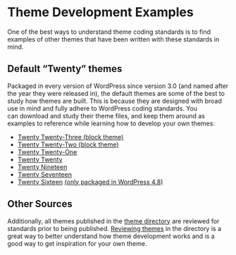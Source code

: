# Theme Development Examples

One of the best ways to understand theme coding standards is to find examples of other themes that have been written with these standards in mind.

## Default “Twenty” themes

Packaged in every version of WordPress since version 3.0 (and named after the year they were released in), the default themes are some of the best to study how themes are built. This is because they are designed with broad use in mind and fully adhere to WordPress coding standards. You can download and study their theme files, and keep them around as examples to reference while learning how to develop your own themes:

*   [Twenty Twenty-Three (block theme)](https://core.trac.wordpress.org/browser/trunk/src/wp-content/themes/twentytwentythree)
*   [Twenty Twenty-Two (block theme)](https://core.trac.wordpress.org/browser/trunk/src/wp-content/themes/twentytwentytwo)
*   [Twenty Twenty-One](https://core.trac.wordpress.org/browser/trunk/src/wp-content/themes/twentytwentyone)
*   [Twenty Twenty](https://core.trac.wordpress.org/browser/trunk/src/wp-content/themes/twentytwenty)
*   [Twenty Nineteen](https://core.trac.wordpress.org/browser/trunk/src/wp-content/themes/twentynineteen)
*   [Twenty Seventeen](https://core.trac.wordpress.org/browser/trunk/src/wp-content/themes/twentyseventeen)
*   [Twenty Sixteen](https://core.trac.wordpress.org/browser/trunk/src/wp-content/themes/twentysixteen) [(only packaged in WordPress 4.8)](https://core.trac.wordpress.org/ticket/36497)

## Other Sources

Additionally, all themes published in the [theme directory](https://wordpress.org/themes/) are reviewed for standards prior to being published. [Reviewing themes](https://make.wordpress.org/themes/) in the directory is a great way to better understand how theme development works and is a good way to get inspiration for your own theme.
